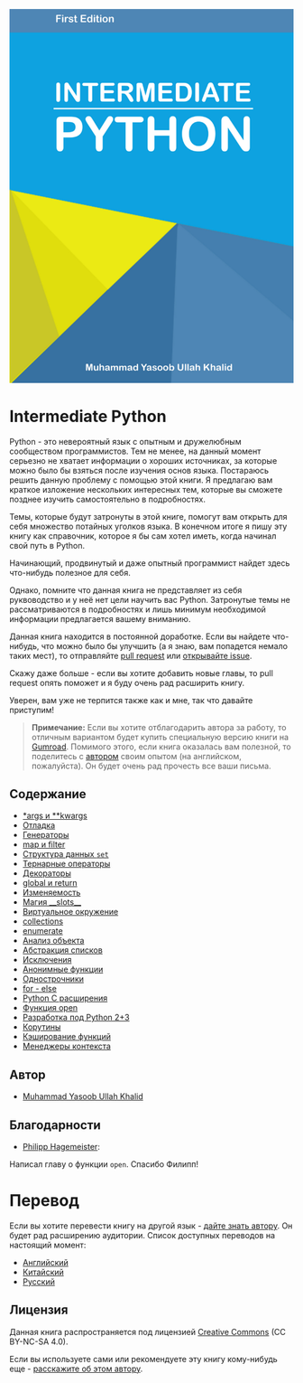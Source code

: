 ![Обложка книги Intermediate Python](_static/cover.png)

# Intermediate Python

Python - это невероятный язык с опытным и дружелюбным сообществом программистов.
Тем не менее, на данный момент серьезно не хватает информации о хороших источниках,
за которые можно было бы взяться после изучения основ языка. Постараюсь решить данную
проблему с помощью этой книги. Я предлагаю вам краткое изложение нескольких
интересных тем, которые вы сможете позднее изучить самостоятельно в
подробностях.

Темы, которые будут затронуты в этой книге, помогут вам открыть для себя
множество потайных уголков языка. В конечном итоге я пишу эту книгу как
справочник, которое я бы сам хотел иметь, когда начинал свой путь в Python.

Начинающий, продвинутый и даже опытный программист найдет здесь что-нибудь
полезное для себя.

Однако, помните что данная книга не представляет из себя руквоводство и у неё
нет цели научить вас Python. Затронутые темы не рассматриваются в подробностях
и лишь минимум необходимой информации предлагается вашему вниманию.

Данная книга находится в постоянной доработке. Если вы найдете
что-нибудь, что можно было бы улучшить (а я знаю, вам попадется немало таких
мест), то отправляйте [pull request](https://github.com/lancelote/interpy-ru/pull/new/master)
или [открывайте issue](https://github.com/lancelote/interpy-ru/issues/new).

Скажу даже больше - если вы хотите добавить новые главы, то pull request опять
поможет и я буду очень рад расширить книгу.

Уверен, вам уже не терпится также как и мне, так что давайте приступим!

> **Примечание:** Если вы хотите отблагодарить автора за работу, то
отличным вариантом будет купить специальную версию книги на
[Gumroad](https://gum.co/intermediate_python). Помимого этого, если книга
оказалась вам полезной, то поделитесь с [автором](mailto:yasoob.khld@gmail.com)
своим опытом (на английском, пожалуйста). Он будет очень рад прочесть все
ваши письма.

## Содержание

- [\*args и \*\*kwargs](book/args_and_kwargs.md)
- [Отладка](book/debugging.md)
- [Генераторы](book/generators.md)
- [map и filter](book/map_filter.md)
- [Структура данных ``set``](book/set_-_data_structure.md)
- [Тернарные операторы](book/ternary_operators.md)
- [Декораторы](book/decorators.md)
- [global и return](book/global_&_return.md)
- [Изменяемость](book/mutation.md)
- [Магия \_\_slots\_\_](book/__slots__magic.md)
- [Виртуальное окружение](book/virtual_environment.md)
- [collections](book/collections.md)
- [enumerate](book/enumerate.md)
- [Анализ объекта](book/object_introspection.md)
- [Абстракция списков](book/comprehensions.md)
- [Исключения](book/exceptions.md)
- [Анонимные функции](book/lambdas.md)
- [Однострочники](book/one_liners.md)
- [for - else](book/for_-_else.md)
- [Python C расширения](book/python_c_extension.md)
- [Функция open](book/open_function.md)
- [Разработка под Python 2+3](book/targeting_python_2_3.md)
- [Корутины](book/coroutines.md)
- [Кэширование функций](book/function_caching.md)
- [Менеджеры контекста](book/context_managers.md)

## Автор

- [Muhammad Yasoob Ullah Khalid](https://github.com/yasoob)

## Благодарности

- [Philipp Hagemeister](https://github.com/phihag):

Написал главу о функции `open`. Спасибо Филипп!

# Перевод

Если вы хотите перевести книгу на другой язык - [дайте знать автору](mailto:yasoob.khld@gmail.com).
Он будет рад расширению аудитории. Список доступных переводов на настоящий
момент:

- [Английский](https://github.com/yasoob/intermediatePython)
- [Китайский](https://github.com/eastlakeside/interpy-zh)
- [Русский](https://github.com/lancelote/interpy-ru)

## Лицензия

Данная книга распространяется под лицензией
[Creative Commons](http://creativecommons.org/licenses/by-nc-sa/4.0/) (CC BY-NC-SA 4.0).

Если вы используете сами или рекомендуете эту книгу кому-нибудь еще - [расскажите об этом автору](mailto:yasoob.khld@gmail.com).
